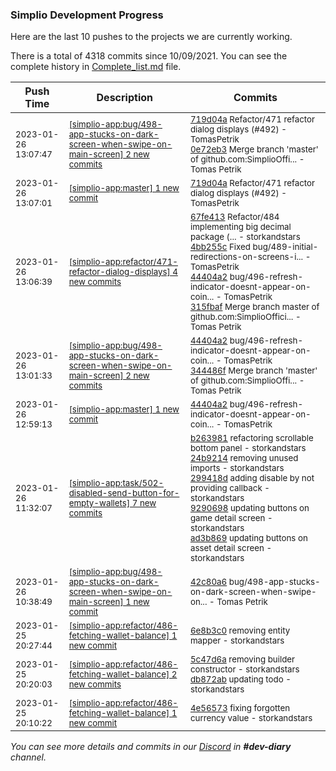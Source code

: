 
### Simplio Development Progress

Here are the last 10 pushes to the projects we are currently working.

There is a total of 4318 commits since 10/09/2021. You can see the complete history in
 [Complete_list.md](Complete_list.md) file.

| Push Time | Description | Commits |
| --- | --- | --- |
| <sub>2023-01-26 13:07:47</sub> | <sub>[[simplio-app:bug/498\-app\-stucks\-on\-dark\-screen\-when\-swipe\-on\-main\-screen] 2 new commits](https://github.com/SimplioOfficial/simplio-app/compare/344486f4f115...0e72eb3932bd)</sub> | <sub>[719d04a](https://github.com/SimplioOfficial/simplio-app/commit/719d04a1a224cd48117ff06d46a1b90c2eb417a5) Refactor/471 refactor dialog displays (#492) - TomasPetrik<br>[0e72eb3](https://github.com/SimplioOfficial/simplio-app/commit/0e72eb3932bd5d89aff01c00b769a8de1856e925) Merge branch 'master' of github.com:SimplioOffi... - Tomas Petrik</sub> |
| <sub>2023-01-26 13:07:01</sub> | <sub>[[simplio-app:master] 1 new commit](https://github.com/SimplioOfficial/simplio-app/commit/719d04a1a224cd48117ff06d46a1b90c2eb417a5)</sub> | <sub>[719d04a](https://github.com/SimplioOfficial/simplio-app/commit/719d04a1a224cd48117ff06d46a1b90c2eb417a5) Refactor/471 refactor dialog displays (#492) - TomasPetrik</sub> |
| <sub>2023-01-26 13:06:39</sub> | <sub>[[simplio-app:refactor/471\-refactor\-dialog\-displays] 4 new commits](https://github.com/SimplioOfficial/simplio-app/compare/92eab7d3e2b2...315fbaff1d62)</sub> | <sub>[67fe413](https://github.com/SimplioOfficial/simplio-app/commit/67fe413dda651483373edb5bad395a3a9f75d08c) Refactor/484 implementing big decimal package (... - storkandstars<br>[4bb255c](https://github.com/SimplioOfficial/simplio-app/commit/4bb255c6f6cf762fe9f774b0756e966148d8b837) Fixed bug/489-initial-redirections-on-screens-i... - TomasPetrik<br>[44404a2](https://github.com/SimplioOfficial/simplio-app/commit/44404a2c9049ad9c7d96ea9693e1de94fb5f7a5d) bug/496-refresh-indicator-doesnt-appear-on-coin... - TomasPetrik<br>[315fbaf](https://github.com/SimplioOfficial/simplio-app/commit/315fbaff1d62fb5195c9ccefe94e4e636428f2f4) Merge branch master of github.com:SimplioOffici... - Tomas Petrik</sub> |
| <sub>2023-01-26 13:01:33</sub> | <sub>[[simplio-app:bug/498\-app\-stucks\-on\-dark\-screen\-when\-swipe\-on\-main\-screen] 2 new commits](https://github.com/SimplioOfficial/simplio-app/compare/42c80a6c74db...344486f4f115)</sub> | <sub>[44404a2](https://github.com/SimplioOfficial/simplio-app/commit/44404a2c9049ad9c7d96ea9693e1de94fb5f7a5d) bug/496-refresh-indicator-doesnt-appear-on-coin... - TomasPetrik<br>[344486f](https://github.com/SimplioOfficial/simplio-app/commit/344486f4f115c88d42bf1cb2c36c1aa20bf7833f) Merge branch 'master' of github.com:SimplioOffi... - Tomas Petrik</sub> |
| <sub>2023-01-26 12:59:13</sub> | <sub>[[simplio-app:master] 1 new commit](https://github.com/SimplioOfficial/simplio-app/commit/44404a2c9049ad9c7d96ea9693e1de94fb5f7a5d)</sub> | <sub>[44404a2](https://github.com/SimplioOfficial/simplio-app/commit/44404a2c9049ad9c7d96ea9693e1de94fb5f7a5d) bug/496-refresh-indicator-doesnt-appear-on-coin... - TomasPetrik</sub> |
| <sub>2023-01-26 11:32:07</sub> | <sub>[[simplio-app:task/502\-disabled\-send\-button\-for\-empty\-wallets] 7 new commits](https://github.com/SimplioOfficial/simplio-app/compare/6e8b3c063704...db9b525cadc0)</sub> | <sub>[b263981](https://github.com/SimplioOfficial/simplio-app/commit/b2639814eefe5e777f4fe8997c232f9977066aa7) refactoring scrollable bottom panel - storkandstars<br>[24b9214](https://github.com/SimplioOfficial/simplio-app/commit/24b9214e9b7073d2a2804dc018a0dc6a3a777f00) removing unused imports - storkandstars<br>[299418d](https://github.com/SimplioOfficial/simplio-app/commit/299418d78f489fdf4be0221b914660b06e53ef5c) adding disable by not providing callback - storkandstars<br>[9290698](https://github.com/SimplioOfficial/simplio-app/commit/9290698369be08b78c96db5a7f999db03b974f4b) updating buttons on game detail screen - storkandstars<br>[ad3b869](https://github.com/SimplioOfficial/simplio-app/commit/ad3b869daecbc9d07e13e6294f60de77b418fc83) updating buttons on asset detail screen - storkandstars</sub> |
| <sub>2023-01-26 10:38:49</sub> | <sub>[[simplio-app:bug/498\-app\-stucks\-on\-dark\-screen\-when\-swipe\-on\-main\-screen] 1 new commit](https://github.com/SimplioOfficial/simplio-app/commit/42c80a6c74dbebcb2a446796c67ede6f53d8f5eb)</sub> | <sub>[42c80a6](https://github.com/SimplioOfficial/simplio-app/commit/42c80a6c74dbebcb2a446796c67ede6f53d8f5eb) bug/498-app-stucks-on-dark-screen-when-swipe-on... - Tomas Petrik</sub> |
| <sub>2023-01-25 20:27:44</sub> | <sub>[[simplio-app:refactor/486\-fetching\-wallet\-balance] 1 new commit](https://github.com/SimplioOfficial/simplio-app/commit/6e8b3c063704de6f7edaaec6545464730367e32a)</sub> | <sub>[6e8b3c0](https://github.com/SimplioOfficial/simplio-app/commit/6e8b3c063704de6f7edaaec6545464730367e32a) removing entity mapper - storkandstars</sub> |
| <sub>2023-01-25 20:20:03</sub> | <sub>[[simplio-app:refactor/486\-fetching\-wallet\-balance] 2 new commits](https://github.com/SimplioOfficial/simplio-app/compare/4e565731e56e...db872abac6db)</sub> | <sub>[5c47d6a](https://github.com/SimplioOfficial/simplio-app/commit/5c47d6ad3183ca95c80c3e0a8af9ba12f4657816) removing builder constructor - storkandstars<br>[db872ab](https://github.com/SimplioOfficial/simplio-app/commit/db872abac6db85d2a1baa242e8f850815a7228e2) updating todo - storkandstars</sub> |
| <sub>2023-01-25 20:10:22</sub> | <sub>[[simplio-app:refactor/486\-fetching\-wallet\-balance] 1 new commit](https://github.com/SimplioOfficial/simplio-app/commit/4e565731e56e965297f9ed14aefb7b94800d3937)</sub> | <sub>[4e56573](https://github.com/SimplioOfficial/simplio-app/commit/4e565731e56e965297f9ed14aefb7b94800d3937) fixing forgotten currency value - storkandstars</sub> |

_You can see more details and commits in our [Discord](https://discord.gg/aKhjuwZmdP) in **#dev-diary** channel._
